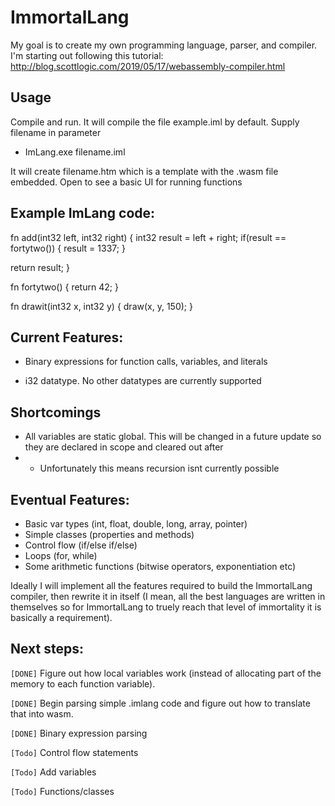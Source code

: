 # ImmortalLang
My goal is to create my own programming language, parser, and compiler. I'm starting out following this tutorial: http://blog.scottlogic.com/2019/05/17/webassembly-compiler.html

## Usage

Compile and run. It will compile the file example.iml by default. Supply filename in parameter

- ImLang.exe filename.iml

It will create filename.htm which is a template with the .wasm file embedded. Open to see a basic UI for running functions

## Example ImLang code:

fn add(int32 left, int32 right)
{
  int32 result = left + right;
  if(result == fortytwo())
  {
    result = 1337;
  }

  return result;
}

fn fortytwo()
{
  return 42;
}

fn drawit(int32 x, int32 y)
{
  draw(x, y, 150);
}

## Current Features:

- Binary expressions for function calls, variables, and literals

- i32 datatype. No other datatypes are currently supported

## Shortcomings

- All variables are static global. This will be changed in a future update so they are declared in scope and cleared out after
- - Unfortunately this means recursion isnt currently possible


## Eventual Features:
- Basic var types (int, float, double, long, array, pointer)
- Simple classes (properties and methods)
- Control flow (if/else if/else)
- Loops (for, while)
- Some arithmetic functions (bitwise operators, exponentiation etc)

Ideally I will implement all the features required to build the ImmortalLang compiler, then rewrite it in itself (I mean, all the best languages are written in themselves so for ImmortalLang to truely reach that level of immortality it is basically a requirement).

## Next steps:
`[DONE]` Figure out how local variables work (instead of allocating part of the memory to each function variable).

`[DONE]` Begin parsing simple .imlang code and figure out how to translate that into wasm.

`[DONE]` Binary expression parsing

`[Todo]` Control flow statements

`[Todo]` Add variables

`[Todo]` Functions/classes
